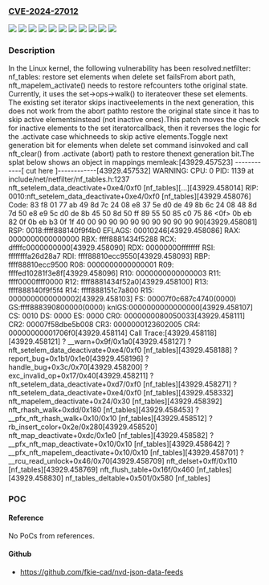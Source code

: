 ### [CVE-2024-27012](https://cve.mitre.org/cgi-bin/cvename.cgi?name=CVE-2024-27012)
![](https://img.shields.io/static/v1?label=Product&message=Linux&color=blue)
![](https://img.shields.io/static/v1?label=Version&message=&color=brightgreen)
![](https://img.shields.io/static/v1?label=Version&message=25aa2ad37c2162be1c0bc4fe6397f7e4c13f00f8%20&color=brightgreen)
![](https://img.shields.io/static/v1?label=Version&message=3c7ec098e3b588434a8b07ea9b5b36f04cef1f50%20&color=brightgreen)
![](https://img.shields.io/static/v1?label=Version&message=6.4%20&color=brightgreen)
![](https://img.shields.io/static/v1?label=Version&message=628bd3e49cba1c066228e23d71a852c23e26da73%20&color=brightgreen)
![](https://img.shields.io/static/v1?label=Version&message=a136b7942ad2a50de708f76ea299ccb45ac7a7f9%20&color=brightgreen)
![](https://img.shields.io/static/v1?label=Version&message=bc9f791d2593f17e39f87c6e2b3a36549a3705b1%20&color=brightgreen)
![](https://img.shields.io/static/v1?label=Version&message=d60be2da67d172aecf866302c91ea11533eca4d9%20&color=brightgreen)
![](https://img.shields.io/static/v1?label=Version&message=dc7cdf8cbcbf8b13de1df93f356ec04cdeef5c41%20&color=brightgreen)
![](https://img.shields.io/static/v1?label=Vulnerability&message=n%2Fa&color=blue)

### Description

In the Linux kernel, the following vulnerability has been resolved:netfilter: nf_tables: restore set elements when delete set failsFrom abort path, nft_mapelem_activate() needs to restore refcounters tothe original state. Currently, it uses the set->ops->walk() to iterateover these set elements. The existing set iterator skips inactiveelements in the next generation, this does not work from the abort pathto restore the original state since it has to skip active elementsinstead (not inactive ones).This patch moves the check for inactive elements to the set iteratorcallback, then it reverses the logic for the .activate case whichneeds to skip active elements.Toggle next generation bit for elements when delete set command isinvoked and call nft_clear() from .activate (abort) path to restore thenext generation bit.The splat below shows an object in mappings memleak:[43929.457523] ------------[ cut here ]------------[43929.457532] WARNING: CPU: 0 PID: 1139 at include/net/netfilter/nf_tables.h:1237 nft_setelem_data_deactivate+0xe4/0xf0 [nf_tables][...][43929.458014] RIP: 0010:nft_setelem_data_deactivate+0xe4/0xf0 [nf_tables][43929.458076] Code: 83 f8 01 77 ab 49 8d 7c 24 08 e8 37 5e d0 de 49 8b 6c 24 08 48 8d 7d 50 e8 e9 5c d0 de 8b 45 50 8d 50 ff 89 55 50 85 c0 75 86 <0f> 0b eb 82 0f 0b eb b3 0f 1f 40 00 90 90 90 90 90 90 90 90 90 90[43929.458081] RSP: 0018:ffff888140f9f4b0 EFLAGS: 00010246[43929.458086] RAX: 0000000000000000 RBX: ffff8881434f5288 RCX: dffffc0000000000[43929.458090] RDX: 00000000ffffffff RSI: ffffffffa26d28a7 RDI: ffff88810ecc9550[43929.458093] RBP: ffff88810ecc9500 R08: 0000000000000001 R09: ffffed10281f3e8f[43929.458096] R10: 0000000000000003 R11: ffff0000ffff0000 R12: ffff8881434f52a0[43929.458100] R13: ffff888140f9f5f4 R14: ffff888151c7a800 R15: 0000000000000002[43929.458103] FS:  00007f0c687c4740(0000) GS:ffff888390800000(0000) knlGS:0000000000000000[43929.458107] CS:  0010 DS: 0000 ES: 0000 CR0: 0000000080050033[43929.458111] CR2: 00007f58dbe5b008 CR3: 0000000123602005 CR4: 00000000001706f0[43929.458114] Call Trace:[43929.458118]  <TASK>[43929.458121]  ? __warn+0x9f/0x1a0[43929.458127]  ? nft_setelem_data_deactivate+0xe4/0xf0 [nf_tables][43929.458188]  ? report_bug+0x1b1/0x1e0[43929.458196]  ? handle_bug+0x3c/0x70[43929.458200]  ? exc_invalid_op+0x17/0x40[43929.458211]  ? nft_setelem_data_deactivate+0xd7/0xf0 [nf_tables][43929.458271]  ? nft_setelem_data_deactivate+0xe4/0xf0 [nf_tables][43929.458332]  nft_mapelem_deactivate+0x24/0x30 [nf_tables][43929.458392]  nft_rhash_walk+0xdd/0x180 [nf_tables][43929.458453]  ? __pfx_nft_rhash_walk+0x10/0x10 [nf_tables][43929.458512]  ? rb_insert_color+0x2e/0x280[43929.458520]  nft_map_deactivate+0xdc/0x1e0 [nf_tables][43929.458582]  ? __pfx_nft_map_deactivate+0x10/0x10 [nf_tables][43929.458642]  ? __pfx_nft_mapelem_deactivate+0x10/0x10 [nf_tables][43929.458701]  ? __rcu_read_unlock+0x46/0x70[43929.458709]  nft_delset+0xff/0x110 [nf_tables][43929.458769]  nft_flush_table+0x16f/0x460 [nf_tables][43929.458830]  nf_tables_deltable+0x501/0x580 [nf_tables]

### POC

#### Reference
No PoCs from references.

#### Github
- https://github.com/fkie-cad/nvd-json-data-feeds

